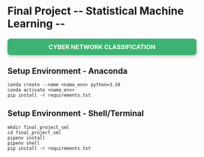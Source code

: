 # Final Project -- Statistical Machine Learning --

<h3 style="text-align:center; background-color:MediumSeaGreen; color:white; padding:12px 16px; border-radius:8px; box-shadow:0 4px 8px rgba(0,0,0,0.2);">
    <b>CYBER NETWORK CLASSIFICATION</b>
</h3>

## Setup Environment - Anaconda
```
conda create --name <nama_env> python=3.10
conda activate <nama_env>
pip install -r requirements.txt
```

## Setup Environment - Shell/Terminal
```
mkdir final_project_sml
cd final_project_sml
pipenv install
pipenv shell
pip install -r requirements.txt
```